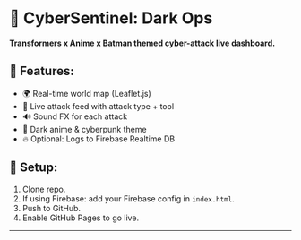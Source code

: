 # 🦇 CyberSentinel: Dark Ops

**Transformers x Anime x Batman themed cyber-attack live dashboard.**

## 🚀 Features:
- 🌍 Real-time world map (Leaflet.js)
- 🚨 Live attack feed with attack type + tool
- 🔊 Sound FX for each attack
- 🦾 Dark anime & cyberpunk theme
- 🔥 Optional: Logs to Firebase Realtime DB

## 🔧 Setup:
1. Clone repo.
2. If using Firebase: add your Firebase config in `index.html`.
3. Push to GitHub.
4. Enable GitHub Pages to go live.

---
